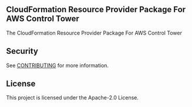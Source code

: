 ## CloudFormation Resource Provider Package For AWS Control Tower

The CloudFormation Resource Provider Package For AWS Control Tower

## Security

See [CONTRIBUTING](CONTRIBUTING.md#security-issue-notifications) for more information.

## License

This project is licensed under the Apache-2.0 License.
